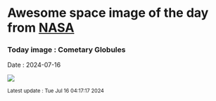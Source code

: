
# Awesome space image of the day from [NASA](https://api.nasa.gov/)

### Today image : Cometary Globules
Date : 2024-07-16

![](https://apod.nasa.gov/apod/image/2407/CometaryGlobs_Pugh_1080.jpg)

<small>Latest update : Tue Jul 16 04:17:17 2024</small>
        